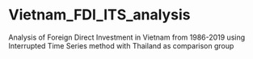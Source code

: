 # Vietnam_FDI_ITS_analysis
Analysis of Foreign Direct Investment in Vietnam from 1986-2019 using Interrupted Time Series method with Thailand as comparison group
